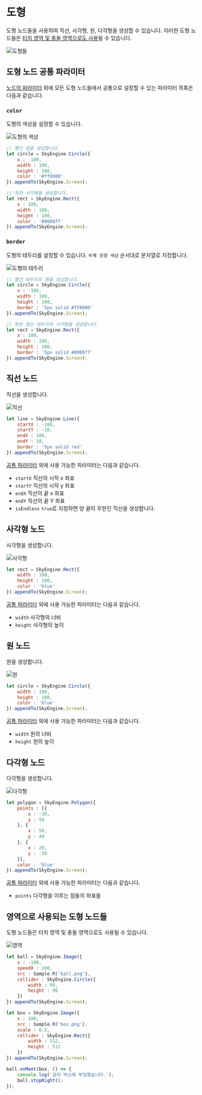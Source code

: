 # 도형
도형 노드들을 사용하여 직선, 사각형, 원, 다각형을 생성할 수 있습니다. 이러한 도형 노드들은 [터치 영역 및 충돌 영역으로도 사용](#영역으로-사용되는-도형-노드들)될 수 있습니다.

![도형들](https://raw.githubusercontent.com/Hanul/SkyEngine/master/DOC/Node/Figure/figures.png)

## 도형 노드 공통 파라미터
[노드의 파라미터](../Node.md#파라미터) 외에 모든 도형 노드들에서 공통으로 설정할 수 있는 파라미터 목록은 다음과 같습니다.

### `color`
도형의 색상을 설정할 수 있습니다.

![도형의 색상](https://raw.githubusercontent.com/Hanul/SkyEngine/master/DOC/Node/Figure/color.png)

```javascript
// 빨간 원을 생성합니다.
let circle = SkyEngine.Circle({
	x : -100,
	width : 100,
	height : 100,
	color : '#ff0000'
}).appendTo(SkyEngine.Screen);

// 파란 사각형을 생성합니다.
let rect = SkyEngine.Rect({
	x : 100,
	width : 100,
	height : 100,
	color : '#0000ff'
}).appendTo(SkyEngine.Screen);
```

### `border`
도형의 테두리를 설정할 수 있습니다. `두께 모양 색상` 순서대로 문자열로 지정합니다.

![도형의 테두리](https://raw.githubusercontent.com/Hanul/SkyEngine/master/DOC/Node/Figure/border.png)

```javascript
// 빨간 테두리의 원을 생성합니다.
let circle = SkyEngine.Circle({
	x : -100,
	width : 100,
	height : 100,
	border : '5px solid #ff0000'
}).appendTo(SkyEngine.Screen);

// 파란 점선 테두리의 사각형을 생성합니다.
let rect = SkyEngine.Rect({
	x : 100,
	width : 100,
	height : 100,
	border : '5px solid #0000ff'
}).appendTo(SkyEngine.Screen);
```

## 직선 노드
직선을 생성합니다.

![직선](https://raw.githubusercontent.com/Hanul/SkyEngine/master/DOC/Node/Figure/line.png)

```javascript
let line = SkyEngine.Line({
	startX : -100,
	startY : -10,
	endX : 100,
	endY : 10,
	border : '5px solid red'
}).appendTo(SkyEngine.Screen);
```

[공통 파라미터](#도형-노드-공통-파라미터) 외에 사용 가능한 파라미터는 다음과 같습니다.
- `startX` 직선의 시작 x 좌표
- `startY` 직선의 시작 y 좌표
- `endX` 직선의 끝 x 좌표
- `endY` 직선의 끝 Y 좌표
- `isEndless` `true`로 지정하면 양 끝이 무한인 직선을 생성합니다.

## 사각형 노드
사각형을 생성합니다.

![사각형](https://raw.githubusercontent.com/Hanul/SkyEngine/master/DOC/Node/Figure/rect.png)

```javascript
let rect = SkyEngine.Rect({
    width : 100,
    height : 100,
	color : 'blue'
}).appendTo(SkyEngine.Screen);
```

[공통 파라미터](#도형-노드-공통-파라미터) 외에 사용 가능한 파라미터는 다음과 같습니다.
- `width` 사각형의 너비
- `height` 사각형의 높이

## 원 노드
원을 생성합니다.

![원](https://raw.githubusercontent.com/Hanul/SkyEngine/master/DOC/Node/Figure/circle.png)

```javascript
let circle = SkyEngine.Circle({
    width : 100,
    height : 100,
	color : 'blue'
}).appendTo(SkyEngine.Screen);
```

[공통 파라미터](#도형-노드-공통-파라미터) 외에 사용 가능한 파라미터는 다음과 같습니다.
- `width` 원의 너비
- `height` 원의 높이

## 다각형 노드
다각형을 생성합니다.

![다각형](https://raw.githubusercontent.com/Hanul/SkyEngine/master/DOC/Node/Figure/polygon.png)

```javascript
let polygon = SkyEngine.Polygon({
    points : [{
    	x : -30,
    	y : 50
    }, {
    	x : 50,
    	y : 40
    }, {
    	x : 20,
    	y : -50
    }],
	color : 'blue'
}).appendTo(SkyEngine.Screen);
```

[공통 파라미터](#도형-노드-공통-파라미터) 외에 사용 가능한 파라미터는 다음과 같습니다.
- `points` 다각형을 이루는 점들의 좌표들

## 영역으로 사용되는 도형 노드들
도형 노드들은 터치 영역 및 충돌 영역으로도 사용될 수 있습니다.

![영역](https://raw.githubusercontent.com/Hanul/SkyEngine/master/DOC/Node/Figure/area.png)

```javascript
let ball = SkyEngine.Image({
	x : -100,
	speedX : 100,
	src : Sample.R('ball.png'),
	collider : SkyEngine.Circle({
		width : 99,
		height : 96
	})
}).appendTo(SkyEngine.Screen);

let box = SkyEngine.Image({
	x : 100,
	src : Sample.R('box.png'),
	scale : 0.3,
	collider : SkyEngine.Rect({
		width : 512,
		height : 512
	})
}).appendTo(SkyEngine.Screen);

ball.onMeet(box, () => {
	console.log('공이 박스에 부딫혔습니다.');
	ball.stopRight();
});
```